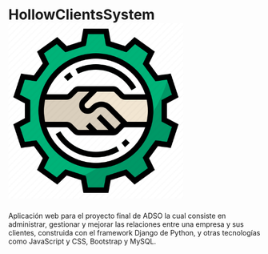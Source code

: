 # HollowClientsSystem  <img src="assets/logo.png" width="350" alt="logo.png">

Aplicación web para el proyecto final de ADSO la cual consiste en administrar, gestionar y mejorar las relaciones entre una empresa y sus clientes, construida con el framework Django de Python, y otras tecnologías como JavaScript y CSS, Bootstrap y MySQL.
